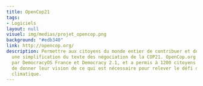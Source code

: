 ```yaml
---
title: OpenCop21
tags:
- Logiciels
layout: null
visuel: img/medias/projet_opencop.png
background: "#edb340"
link: http://opencop.org/
description: Permettre aux citoyens du monde entier de contribuer et de débattre sur
  une simplification du texte des négociation de la COP21. OpenCop.org a été porté
  par DemocracyOS France et Democracy 2.1, et a permis à 1200 citoyens de 40 pays
  de donner leur vision de ce qui est nécessaire pour relever le défi du changement
  climatique.
---
```


